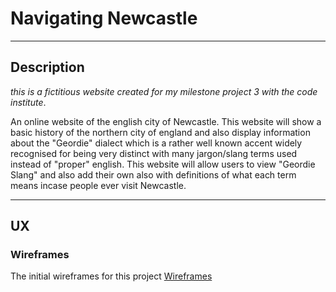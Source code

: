 # Navigating Newcastle

---

## Description

_this is a fictitious website created for my milestone project 3 with the code institute_.

An online website of the english city of Newcastle. This website will show a basic history of the northern city of england and also display information about the "Geordie" dialect which is a rather well known accent widely recognised for being very distinct with many jargon/slang terms used instead of "proper" english. This website will allow users to view "Geordie Slang" and also add their own also with definitions of what each term means incase people ever visit Newcastle.

---

## UX

### Wireframes

The initial wireframes for this project [Wireframes](https://github.com/Birrellc/Navigating-Newcastle/tree/master/static/wireframes)
